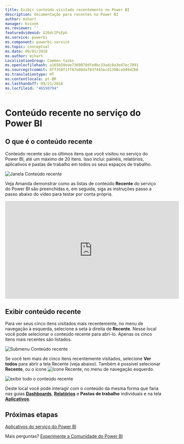 ```yaml
---
title: Exibir conteúdo visitado recentemente no Power BI
description: documentação para recentes no Power BI
author: mihart
manager: kvivek
ms.reviewer: ''
featuredvideoid: G26dr2PsEpk
ms.service: powerbi
ms.component: powerbi-service
ms.topic: conceptual
ms.date: 09/01/2018
ms.author: mihart
LocalizationGroup: Common tasks
ms.openlocfilehash: a165b58eae7309070dfe0bc33adc0a3e47ec7991
ms.sourcegitcommit: 0ff358f1ff87e88daf837443ecd1398ca949d2b6
ms.translationtype: HT
ms.contentlocale: pt-BR
ms.lasthandoff: 09/21/2018
ms.locfileid: "46550794"
---
```

# <a name="recent-content-in-power-bi-service"></a>Conteúdo **recente** no serviço do Power BI


## <a name="what-is-recent-content"></a>O que é o conteúdo recente
Conteúdo recente são os últimos itens que você visitou no serviço do Power BI, até um máximo de 20 itens.  Isso inclui: painéis, relatórios, aplicativos e pastas de trabalho em todos os seus espaços de trabalho.

![Janela Conteúdo recente](./media/end-user-recent/power-bi-recent-screen.png)

Veja Amanda demonstrar como as listas de conteúdo **Recente** do serviço do Power BI são preenchidas e, em seguida, siga as instruções passo a passo abaixo do vídeo para testar por conta própria.

<iframe width="560" height="315" src="https://www.youtube.com/embed/G26dr2PsEpk" frameborder="0" allowfullscreen></iframe>

## <a name="display-recent-content"></a>Exibir conteúdo recente
Para ver seus cinco itens visitados mais recentemente, no menu de navegação à esquerda, selecione a seta à direita de **Recente**.  Nesse local você pode selecionar o conteúdo recente para abri-lo. Apenas os cinco itens mais recentes são listados.

![Submenu Conteúdo recente](./media/end-user-recent/power-bi-recent-flyout-new.png)

Se você tem mais de cinco itens recentemente visitados, selecione **Ver todos** para abrir a tela Recente (veja abaixo). Também é possível selecionar **Recente**, ou o ícone ![ícone Recente](./media/end-user-recent/power-bi-recent-icon.png), no menu de navegação esquerdo.

![exibir todo o conteúdo recente](./media/end-user-recent/power-bi-recent-list.png)

Deste local você pode interagir com o conteúdo da mesma forma que faria nas guias [**Dashboards**](end-user-dashboards.md), [**Relatórios**](end-user-reports.md) e **Pastas de trabalho** individuais e na tela [**Aplicativos**](end-user-apps.md).

## <a name="next-steps"></a>Próximas etapas
[Aplicativos do serviço do Power BI](end-user-apps.md)

Mais perguntas? [Experimente a Comunidade do Power BI](http://community.powerbi.com/)

